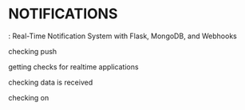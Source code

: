 # NOTIFICATIONS
: Real-Time Notification System with Flask, MongoDB, and Webhooks


checking push

getting checks for realtime applications

checking data is received

checking on 
